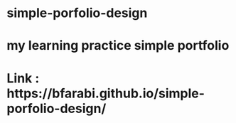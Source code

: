 # simple-porfolio-design
<h1> my learning practice simple portfolio </h1>

<h1> Link : https://bfarabi.github.io/simple-porfolio-design/ </h1>
